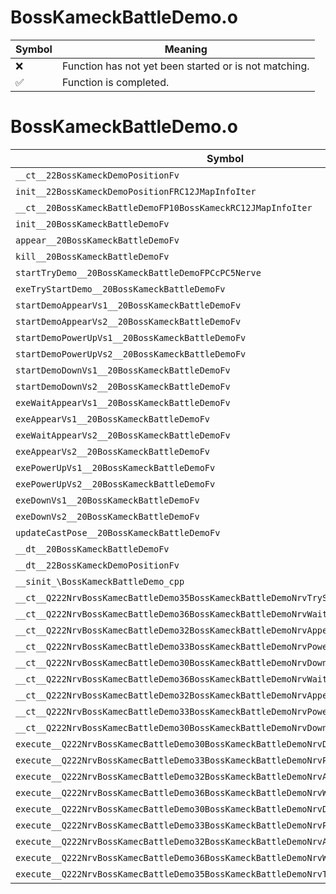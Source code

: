 # BossKameckBattleDemo.o
| Symbol | Meaning 
| ------------- | ------------- 
| :x: | Function has not yet been started or is not matching. 
| :white_check_mark: | Function is completed. 


# BossKameckBattleDemo.o
| Symbol | Decompiled? |
| ------------- | ------------- |
| `__ct__22BossKameckDemoPositionFv` | :x: |
| `init__22BossKameckDemoPositionFRC12JMapInfoIter` | :x: |
| `__ct__20BossKameckBattleDemoFP10BossKameckRC12JMapInfoIter` | :x: |
| `init__20BossKameckBattleDemoFv` | :x: |
| `appear__20BossKameckBattleDemoFv` | :x: |
| `kill__20BossKameckBattleDemoFv` | :x: |
| `startTryDemo__20BossKameckBattleDemoFPCcPC5Nerve` | :x: |
| `exeTryStartDemo__20BossKameckBattleDemoFv` | :x: |
| `startDemoAppearVs1__20BossKameckBattleDemoFv` | :x: |
| `startDemoAppearVs2__20BossKameckBattleDemoFv` | :x: |
| `startDemoPowerUpVs1__20BossKameckBattleDemoFv` | :x: |
| `startDemoPowerUpVs2__20BossKameckBattleDemoFv` | :x: |
| `startDemoDownVs1__20BossKameckBattleDemoFv` | :x: |
| `startDemoDownVs2__20BossKameckBattleDemoFv` | :x: |
| `exeWaitAppearVs1__20BossKameckBattleDemoFv` | :x: |
| `exeAppearVs1__20BossKameckBattleDemoFv` | :x: |
| `exeWaitAppearVs2__20BossKameckBattleDemoFv` | :x: |
| `exeAppearVs2__20BossKameckBattleDemoFv` | :x: |
| `exePowerUpVs1__20BossKameckBattleDemoFv` | :x: |
| `exePowerUpVs2__20BossKameckBattleDemoFv` | :x: |
| `exeDownVs1__20BossKameckBattleDemoFv` | :x: |
| `exeDownVs2__20BossKameckBattleDemoFv` | :x: |
| `updateCastPose__20BossKameckBattleDemoFv` | :x: |
| `__dt__20BossKameckBattleDemoFv` | :x: |
| `__dt__22BossKameckDemoPositionFv` | :x: |
| `__sinit_\BossKameckBattleDemo_cpp` | :x: |
| `__ct__Q222NrvBossKamecBattleDemo35BossKameckBattleDemoNrvTryStartDemoFv` | :x: |
| `__ct__Q222NrvBossKamecBattleDemo36BossKameckBattleDemoNrvWaitAppearVs1Fv` | :x: |
| `__ct__Q222NrvBossKamecBattleDemo32BossKameckBattleDemoNrvAppearVs1Fv` | :x: |
| `__ct__Q222NrvBossKamecBattleDemo33BossKameckBattleDemoNrvPowerUpVs1Fv` | :x: |
| `__ct__Q222NrvBossKamecBattleDemo30BossKameckBattleDemoNrvDownVs1Fv` | :x: |
| `__ct__Q222NrvBossKamecBattleDemo36BossKameckBattleDemoNrvWaitAppearVs2Fv` | :x: |
| `__ct__Q222NrvBossKamecBattleDemo32BossKameckBattleDemoNrvAppearVs2Fv` | :x: |
| `__ct__Q222NrvBossKamecBattleDemo33BossKameckBattleDemoNrvPowerUpVs2Fv` | :x: |
| `__ct__Q222NrvBossKamecBattleDemo30BossKameckBattleDemoNrvDownVs2Fv` | :x: |
| `execute__Q222NrvBossKamecBattleDemo30BossKameckBattleDemoNrvDownVs2CFP5Spine` | :x: |
| `execute__Q222NrvBossKamecBattleDemo33BossKameckBattleDemoNrvPowerUpVs2CFP5Spine` | :x: |
| `execute__Q222NrvBossKamecBattleDemo32BossKameckBattleDemoNrvAppearVs2CFP5Spine` | :x: |
| `execute__Q222NrvBossKamecBattleDemo36BossKameckBattleDemoNrvWaitAppearVs2CFP5Spine` | :x: |
| `execute__Q222NrvBossKamecBattleDemo30BossKameckBattleDemoNrvDownVs1CFP5Spine` | :x: |
| `execute__Q222NrvBossKamecBattleDemo33BossKameckBattleDemoNrvPowerUpVs1CFP5Spine` | :x: |
| `execute__Q222NrvBossKamecBattleDemo32BossKameckBattleDemoNrvAppearVs1CFP5Spine` | :x: |
| `execute__Q222NrvBossKamecBattleDemo36BossKameckBattleDemoNrvWaitAppearVs1CFP5Spine` | :x: |
| `execute__Q222NrvBossKamecBattleDemo35BossKameckBattleDemoNrvTryStartDemoCFP5Spine` | :x: |
